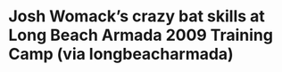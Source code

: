 <!--
id: 126801319
link: http://tumblr.atmos.org/post/126801319/josh-womacks-crazy-bat-skills-at-long-beach
slug: josh-womacks-crazy-bat-skills-at-long-beach
date: Fri Jun 19 2009 20:06:54 GMT-0700 (PDT)
publish: 2009-06-019
tags: 
title: Josh Womack&#8217;s crazy bat skills at Long Beach Armada 2009 Training Camp (via longbeacharmada)
-->


Josh Womack&#8217;s crazy bat skills at Long Beach Armada 2009 Training Camp (via longbeacharmada)
==================================================================================================



